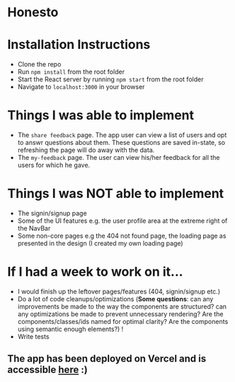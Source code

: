 # Honesto

# Installation Instructions
* Clone the repo
* Run `npm install` from the root folder
* Start the React server by running `npm start` from the root folder
* Navigate to `localhost:3000` in your browser

# Things I was able to implement
* The `share feedback` page. The app user can view a list of users and opt to answr questions about them. These questions are saved in-state, so refreshing the page will do away with the data.
* The `my-feedback` page. The user can view his/her feedback for all the users for which he gave.

# Things I was NOT able to implement
* The signin/signup page
* Some of the UI features e.g. the user profile area at the extreme right of the NavBar
* Some non-core pages e.g the 404 not found page, the loading page as presented in the design (I created my own loading page)

# If I had a week to work on it...
* I would finish up the leftover pages/features (404, signin/signup etc.)
* Do a lot of code cleanups/optimizations (**Some questions**: can any improvements be made to the way the components are structured? can any optimizations be made to prevent unnecessary rendering? Are the components/classes/ids named for optimal clarity? Are the components using semantic enough elements?) ! 
* Write tests

## The app has been deployed on Vercel and is accessible [here](https://upgraded-octo-journey.vercel.app/) :)
